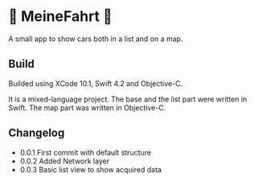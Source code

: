 :taxi: MeineFahrt :red_car:
==========

A small app to show cars both in a list and on a map.

Build
-----

Builded using XCode 10.1, Swift 4.2 and Objective-C.

It is a mixed-language project. The base and the list part were written in Swift.
The map part was written in Objective-C.

Changelog
---------

- 0.0.1 First commit with default structure
- 0.0.2 Added Network layer
- 0.0.3 Basic list view to show acquired data

